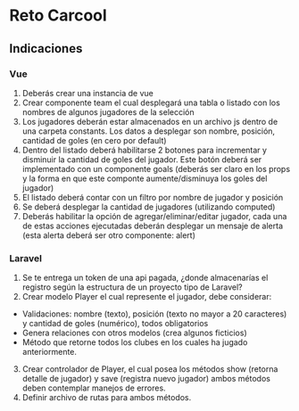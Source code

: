 # Reto Carcool

## Indicaciones

### Vue

1. Deberás crear una instancia de vue
2. Crear componente team el cual desplegará una tabla o listado con los nombres de algunos jugadores de la selección
3. Los jugadores deberán estar almacenados en un archivo js dentro de una carpeta constants. Los datos a desplegar son nombre, posición, cantidad de goles (en cero por default)
4. Dentro del listado deberá habilitarse 2 botones para incrementar y disminuir la cantidad de goles del jugador. Este botón deberá ser implementado con un componente goals (deberás ser claro en los props y la forma en que este componte aumente/disminuya los goles del jugador)
5. El listado deberá contar con un filtro por nombre de jugador y posición
6. Se deberá desplegar la cantidad de jugadores (utilizando computed)
7. Deberás habilitar la opción de agregar/eliminar/editar jugador, cada una de estas acciones ejecutadas deberán desplegar un mensaje de alerta (esta alerta deberá ser otro componente: alert)

### Laravel

1. Se te entrega un token de una api pagada, ¿donde almacenarías el registro según la estructura de un proyecto tipo de Laravel?
2. Crear modelo Player el cual represente el jugador, debe considerar:

- Validaciones: nombre (texto), posición (texto no mayor a 20 caracteres) y cantidad de goles (numérico), todos obligatorios
- Genera relaciones con otros modelos (crea algunos ficticios)
- Método que retorne todos los clubes en los cuales ha jugado anteriormente. 

3. Crear controlador de Player, el cual posea los métodos show (retorna detalle de jugador) y save (registra nuevo jugador) ambos métodos deben contemplar manejos de errores.
4. Definir archivo de rutas para ambos métodos.
